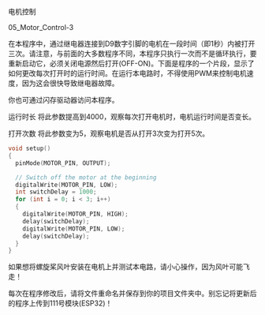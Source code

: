 电机控制

05_Motor_Control-3

在本程序中，通过继电器连接到D9数字引脚的电机在一段时间（即1秒）内被打开三次。请注意，与前面的大多数程序不同，本程序只执行一次而不是循环执行，要重新启动它，必须关闭电源然后打开(OFF-ON)。下面是程序的一个片段，显示了如何更改每次打开时的运行时间。在运行本电路时，不得使用PWM来控制电机速度，因为这会很快导致继电器故障。

你也可通过闪存驱动器访问本程序。

运行时长
将此参数提高到4000，观察每次打开电机时，电机运行时间是否变长。

打开次数
将此参数变为5，观察电机是否从打开3次变为打开5次。

```c
void setup()
{
  pinMode(MOTOR_PIN, OUTPUT);

  // Switch off the motor at the beginning
  digitalWrite(MOTOR_PIN, LOW);
  int switchDelay = 1000;
  for (int i = 0; i < 3; i++)
  {
    digitalWrite(MOTOR_PIN, HIGH);
    delay(switchDelay);
    digitalWrite(MOTOR_PIN, LOW);
    delay(switchDelay);  
  }
}
```

如果想将螺旋桨风叶安装在电机上并测试本电路，请小心操作，因为风叶可能飞走！

每次在程序修改后，请将文件重命名并保存到你的项目文件夹中。别忘记将更新后的程序上传到111号模块(ESP32)！